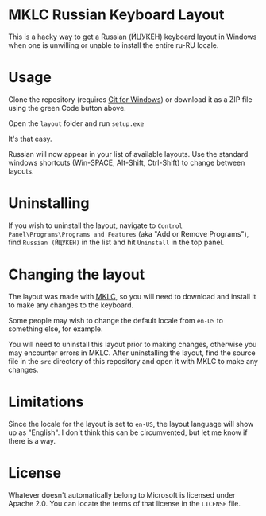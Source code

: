 # MKLC Russian Keyboard Layout

This is a hacky way to get a Russian (ЙЦУКЕН) keyboard layout in Windows when one is unwilling
or unable to install the entire ru-RU locale.

# Usage

Clone the repository (requires [Git for Windows](https://git-scm.com/download/win))
or download it as a ZIP file using the green Code button above.

Open the `layout` folder and run `setup.exe`

It's that easy.

Russian will now appear in your list of available layouts.
Use the standard windows shortcuts (Win-SPACE, Alt-Shift, Ctrl-Shift) to change between layouts.

# Uninstalling

If you wish to uninstall the layout, navigate to 
`Control Panel\Programs\Programs and Features` (aka "Add or Remove Programs"), 
find `Russian (ЙЦУКЕН)` in the list and hit `Uninstall` in the top panel.

# Changing the layout

The layout was made with [MKLC](https://www.microsoft.com/en-us/download/details.aspx?id=102134),
so you will need to download and install it to make any changes to the keyboard.

Some people may wish to change the default locale from `en-US` to something else, for example.

You will need to uninstall this layout prior to making changes, otherwise you may encounter errors in MKLC.
After uninstalling the layout, find the source file in the `src` directory of this repository and open it with MKLC to make any changes.

# Limitations

Since the locale for the layout is set to `en-US`, the layout language will show up as "English".
I don't think this can be circumvented, but let me know if there is a way.

# License

Whatever doesn't automatically belong to Microsoft is licensed under Apache 2.0. You can locate the terms of that license in
the `LICENSE` file.
